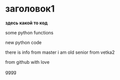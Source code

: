 # заголовок1

**здесь какой то код**

some python functions

new python code

there is info from master
i am old senior from vetka2

from github with love

gggg

